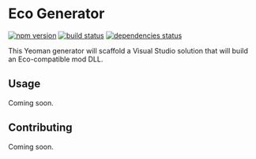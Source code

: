 # Eco Generator

[![npm version](https://img.shields.io/npm/v/generator-ecomod.svg?style=flat-square)](https://www.npmjs.com/package/generator-ecomod)
[![build status](https://img.shields.io/travis/ayan4m1/generator-ecomod/master.svg?style=flat-square)](https://travis-ci.org/ayan4m1/generator-ecomod)
[![dependencies status](https://img.shields.io/gemnasium/ayan4m1/generator-ecomod.svg?style=flat-square)](https://gemnasium.com/ayan4m1/generator-ecomod)

This Yeoman generator will scaffold a Visual Studio solution that will build an Eco-compatible mod DLL.

## Usage

Coming soon.

## Contributing

Coming soon.
